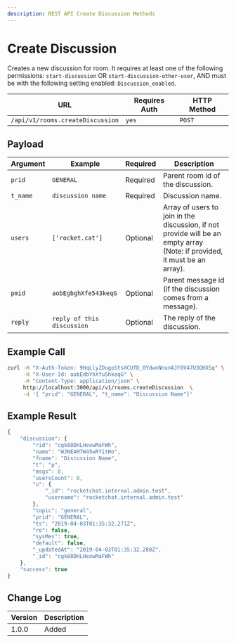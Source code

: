 ```yaml
---
description: REST API Create Discussion Methods
---
```


# Create Discussion

Creates a new discussion for room. It requires at least one of the following permissions: `start-discussion` OR `start-discussion-other-user`, AND must be with the following setting enabled: `Discussion_enabled`.

| URL                              | Requires Auth | HTTP Method |
| -------------------------------- | ------------- | ----------- |
| `/api/v1/rooms.createDiscussion` | `yes`         | `POST`      |

## Payload

| Argument | Example                    | Required | Description                                                                                                               |
| -------- | -------------------------- | -------- | ------------------------------------------------------------------------------------------------------------------------- |
| `prid`   | `GENERAL`                  | Required | Parent room id of the discussion.                                                                                         |
| `t_name` | `discussion name`          | Required | Discussion name.                                                                                                          |
| `users`  | `['rocket.cat']`           | Optional | Array of users to join in the discussion, if not provide will be an empty array (Note: if provided, it must be an array). |
| `pmid`   | `aobEgbghXfe543keqG`       | Optional | Parent message id (if the discussion comes from a message).                                                               |
| `reply`  | `reply of this discussion` | Optional | The reply of the discussion.                                                                                              |

## Example Call

```bash
curl -H "X-Auth-Token: 9HqLlyZOugoStsXCUfD_0YdwnNnunAJF8V47U3QHXSq" \
     -H "X-User-Id: aobEdbYhXfu5hkeqG" \
     -H "Content-Type: application/json" \
     http://localhost:3000/api/v1/rooms.createDiscussion  \
     -d '{ "prid": "GENERAL", "t_name": "Discussion Name"}'
```

## Example Result

```javascript
{
    "discussion": {
        "rid": "cgk88DHLHexwMaFWh",
        "name": "WJNEAM7W45wRYitHo",
        "fname": "Discussion Name",
        "t": "p",
        "msgs": 0,
        "usersCount": 0,
        "u": {
            "_id": "rocketchat.internal.admin.test",
            "username": "rocketchat.internal.admin.test"
        },
        "topic": "general",
        "prid": "GENERAL",
        "ts": "2019-04-03T01:35:32.271Z",
        "ro": false,
        "sysMes": true,
        "default": false,
        "_updatedAt": "2019-04-03T01:35:32.280Z",
        "_id": "cgk88DHLHexwMaFWh"
    },
    "success": true
}
```

## Change Log

| Version | Description |
| ------- | ----------- |
| 1.0.0   | Added       |

